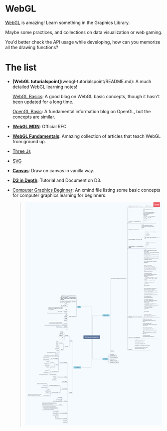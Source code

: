 # WebGL

[WebGL](https://developer.mozilla.org/en-US/docs/Web/API/WebGL_API/Tutorial) is amazing! Learn something in the Graphics Library.

Maybe some practices, and collections on data visualization or web gaming.

You'd better check the API usage while developing, how can you memorize all the drawing functions?

# The list

- **[WebGL tutorialspoint]**(webgl-tutorialspoint/README.md): A much detailed WebGL learning notes!

  [WebGL Basics](https://blogoben.wordpress.com/2011/02/20/webgl-comes/): A good blog on WebGL basic concepts, though it hasn't been updated for a long time.

  [OpenGL Basic](http://www.songho.ca/opengl/index.html): A fundamental information blog on OpenGL, but the concepts are similar.

- **[WebGL MDN](https://developer.mozilla.org/en-US/docs/Web/API/WebGL_API/Tutorial/Getting_started_with_WebGL)**: Official RFC.

- **[WebGL Fundamentals](https://webglfundamentals.org/)**: Amazing collection of articles that teach WebGL from ground up.

- [Three Js](three/README.md)

- [SVG](svg/README.md)

- **[Canvas](https://akatquas.github.io/view/canvasDemos/index.html)**: Draw on canvas in vanilla way.

- **[D3 in Depth](https://d3indepth.com/)**: Tutorial and Document on D3.

- [Computer Graphics Beginner](./ComputerGraphicsBeginner.xmind): An xmind file listing some basic concepts for computer graphics learning for beginners.

  > ![](./Computer-Graphics-Beginner.png)
